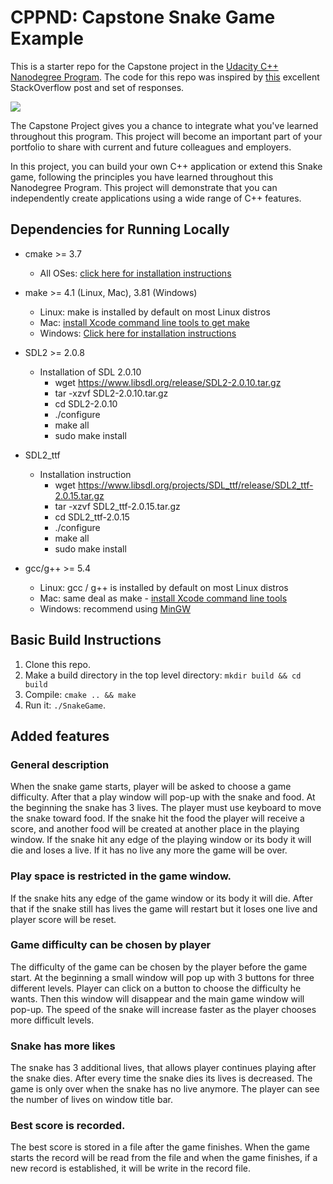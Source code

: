 # CPPND: Capstone Snake Game Example

This is a starter repo for the Capstone project in the [Udacity C++ Nanodegree Program](https://www.udacity.com/course/c-plus-plus-nanodegree--nd213). The code for this repo was inspired by [this](https://codereview.stackexchange.com/questions/212296/snake-game-in-c-with-sdl) excellent StackOverflow post and set of responses.

<img src="snake_game.gif"/>

The Capstone Project gives you a chance to integrate what you've learned throughout this program. This project will become an important part of your portfolio to share with current and future colleagues and employers.

In this project, you can build your own C++ application or extend this Snake game, following the principles you have learned throughout this Nanodegree Program. This project will demonstrate that you can independently create applications using a wide range of C++ features.

## Dependencies for Running Locally
* cmake >= 3.7
  * All OSes: [click here for installation instructions](https://cmake.org/install/)
* make >= 4.1 (Linux, Mac), 3.81 (Windows)
  * Linux: make is installed by default on most Linux distros
  * Mac: [install Xcode command line tools to get make](https://developer.apple.com/xcode/features/)
  * Windows: [Click here for installation instructions](http://gnuwin32.sourceforge.net/packages/make.htm)
* SDL2 >= 2.0.8
  * Installation of SDL 2.0.10
    * wget https://www.libsdl.org/release/SDL2-2.0.10.tar.gz
    * tar -xzvf SDL2-2.0.10.tar.gz
    * cd SDL2-2.0.10
    * ./configure
    * make all
    * sudo make install
    
* SDL2_ttf
  * Installation instruction
    * wget  https://www.libsdl.org/projects/SDL_ttf/release/SDL2_ttf-2.0.15.tar.gz
    * tar -xzvf SDL2_ttf-2.0.15.tar.gz
    * cd SDL2_ttf-2.0.15
    * ./configure
    * make all
    * sudo make install
    
  
* gcc/g++ >= 5.4
  * Linux: gcc / g++ is installed by default on most Linux distros
  * Mac: same deal as make - [install Xcode command line tools](https://developer.apple.com/xcode/features/)
  * Windows: recommend using [MinGW](http://www.mingw.org/)

## Basic Build Instructions

1. Clone this repo.
2. Make a build directory in the top level directory: `mkdir build && cd build`
3. Compile: `cmake .. && make`
4. Run it: `./SnakeGame`.

## Added features

### General description

When the snake game starts, player will be asked to choose a game difficulty. After that a play window will pop-up with the snake and food. At the beginning the snake has 3 lives. The player must use keyboard to move the snake toward food. If the snake hit the food the player will receive a score, and another food will be created at another place in the playing window. If the snake hit any edge of the playing window or its body it will die and loses a live. If it has no live any more the game will be over.

### Play space is restricted in the game window.

If the snake hits any edge of the game window or its body it will die. After that if the snake still has lives the game will restart but it loses one live and player score will be reset.

### Game difficulty can be chosen by player

The difficulty of the game can be chosen by the player before the game start. At the beginning a small window will pop up with 3 buttons for three different levels. Player can click on a button to choose the difficulty he wants. Then this window will disappear and the main game window will pop-up. The speed of the snake will increase faster as the player chooses more difficult levels.

### Snake has more likes

The snake has 3 additional lives, that allows player continues playing after the snake dies. After every time the snake dies its lives is decreased. The game is only over when the snake has no live anymore. The player can see the number of lives on window title bar.

### Best score is recorded.

The best score is stored in a file after the game finishes. When the game starts the record will be read from the file and when the game finishes, if a new record is established, it will be write in the record file.


